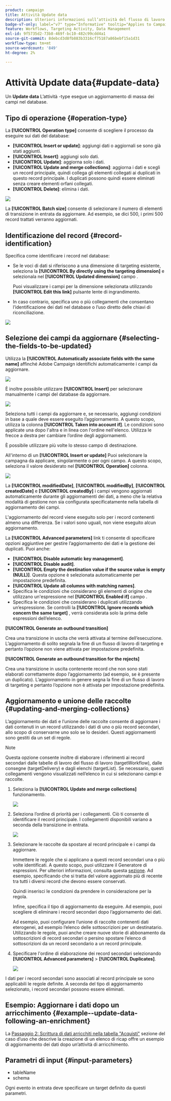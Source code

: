 ```yaml
---
product: campaign
title: Attività Update data
description: Ulteriori informazioni sull’attività del flusso di lavoro Update data
badge-v7-only: label="v7" type="Informative" tooltip="Applies to Campaign Classic v7 only"
feature: Workflows, Targeting Activity, Data Management
exl-id: 9f5735d2-73b8-469f-bc10-482c99cdd4a1
source-git-commit: 8debcd3d8fb883b3316cf75187a86bebf15a1d31
workflow-type: tm+mt
source-wordcount: '849'
ht-degree: 2%

---
```


# Attività Update data{#update-data}



Un **Update data** L’attività -type esegue un aggiornamento di massa dei campi nel database.

## Tipo di operazione {#operation-type}

La **[!UICONTROL Operation type]** consente di scegliere il processo da eseguire sui dati del database:

* **[!UICONTROL Insert or update]**: aggiungi dati o aggiornali se sono già stati aggiunti.
* **[!UICONTROL Insert]**: aggiungi solo dati.
* **[!UICONTROL Update]**: aggiorna solo i dati.
* **[!UICONTROL Update and merge collections]**: aggiorna i dati e scegli un record principale, quindi collega gli elementi collegati ai duplicati in questo record principale. I duplicati possono quindi essere eliminati senza creare elementi orfani collegati.
* **[!UICONTROL Delete]**: elimina i dati.

![](assets/s_advuser_update_data_1.png)

La **[!UICONTROL Batch size]** consente di selezionare il numero di elementi di transizione in entrata da aggiornare. Ad esempio, se dici 500, i primi 500 record trattati verranno aggiornati.

## Identificazione del record {#record-identification}

Specifica come identificare i record nel database:

* Se le voci di dati si riferiscono a una dimensione di targeting esistente, seleziona la **[!UICONTROL By directly using the targeting dimension]** e selezionala nel **[!UICONTROL Updated dimension]** campo .

   Puoi visualizzare i campi per la dimensione selezionata utilizzando **[!UICONTROL Edit this link]** pulsante lente di ingrandimento.

* In caso contrario, specifica uno o più collegamenti che consentano l’identificazione dei dati nel database o l’uso diretto delle chiavi di riconciliazione.

![](assets/s_advuser_update_data_2.png)

## Selezione dei campi da aggiornare {#selecting-the-fields-to-be-updated}

Utilizza la **[!UICONTROL Automatically associate fields with the same name]** affinché Adobe Campaign identifichi automaticamente i campi da aggiornare.

![](assets/s_advuser_update_data_3b.png)

È inoltre possibile utilizzare **[!UICONTROL Insert]** per selezionare manualmente i campi del database da aggiornare.

![](assets/s_advuser_update_data_3.png)

Seleziona tutti i campi da aggiornare e, se necessario, aggiungi condizioni in base a quale deve essere eseguito l’aggiornamento. A questo scopo, utilizza la colonna **[!UICONTROL Taken into account if]**. Le condizioni sono applicate una dopo l&#39;altra e in linea con l&#39;ordine nell&#39;elenco. Utilizza le frecce a destra per cambiare l’ordine degli aggiornamenti.

È possibile utilizzare più volte lo stesso campo di destinazione.

All&#39;interno di un **[!UICONTROL Insert or update]** Puoi selezionare la campagna da applicare, singolarmente o per ogni campo. A questo scopo, seleziona il valore desiderato nel **[!UICONTROL Operation]** colonna.

![](assets/s_advuser_update_data_5.png)

La **[!UICONTROL modifiedDate]**, **[!UICONTROL modifiedBy]**, **[!UICONTROL createdDate]** e **[!UICONTROL createdBy]** i campi vengono aggiornati automaticamente durante gli aggiornamenti dei dati, a meno che la relativa modalità di gestione non sia configurata specificatamente nella tabella di aggiornamento dei campi.

L&#39;aggiornamento del record viene eseguito solo per i record contenenti almeno una differenza. Se i valori sono uguali, non viene eseguito alcun aggiornamento.

La **[!UICONTROL Advanced parameters]** link ti consente di specificare opzioni aggiuntive per gestire l’aggiornamento dei dati e la gestione dei duplicati. Puoi anche:

* **[!UICONTROL Disable automatic key management]**.
* **[!UICONTROL Disable audit]**.
* **[!UICONTROL Empty the destination value if the source value is empty (NULL)]**. Questa opzione è selezionata automaticamente per impostazione predefinita.
* **[!UICONTROL Update all columns with matching names]**.
* Specifica le condizioni che considerano gli elementi di origine che utilizzano un&#39;espressione nel **[!UICONTROL Enabled if]** campo .
* Specifica le condizioni che considerano i duplicati utilizzando un’espressione. Se controlli la **[!UICONTROL Ignore records which concern the same target]** , verrà considerata solo la prima delle espressioni dell’elenco.

**[!UICONTROL Generate an outbound transition]**

Crea una transizione in uscita che verrà attivata al termine dell’esecuzione. L’aggiornamento di solito segnala la fine di un flusso di lavoro di targeting e pertanto l’opzione non viene attivata per impostazione predefinita.

**[!UICONTROL Generate an outbound transition for the rejects]**

Crea una transizione in uscita contenente record che non sono stati elaborati correttamente dopo l’aggiornamento (ad esempio, se è presente un duplicato). L’aggiornamento in genere segna la fine di un flusso di lavoro di targeting e pertanto l’opzione non è attivata per impostazione predefinita.

## Aggiornamento e unione delle raccolte {#updating-and-merging-collections}

L’aggiornamento dei dati e l’unione delle raccolte consente di aggiornare i dati contenuti in un record utilizzando i dati di uno o più record secondari, allo scopo di conservarne uno solo se lo desideri. Questi aggiornamenti sono gestiti da un set di regole.

>[!NOTE]
>
>Questa opzione consente inoltre di elaborare i riferimenti ai record secondari dalle tabelle di lavoro del flusso di lavoro (targetWorkflow), dalle consegne (targetDelivery) e dagli elenchi (targetList). Se necessario, questi collegamenti vengono visualizzati nell’elenco in cui si selezionano campi e raccolte.

1. Seleziona la **[!UICONTROL Update and merge collections]** funzionamento.

   ![](assets/update_and_merge_collections1.png)

1. Seleziona l’ordine di priorità per i collegamenti. Ciò ti consente di identificare il record principale. I collegamenti disponibili variano a seconda della transizione in entrata.

   ![](assets/update_and_merge_collections2.png)

1. Selezionare le raccolte da spostare al record principale e i campi da aggiornare.

   Immettere le regole che si applicano a questi record secondari una o più volte identificati. A questo scopo, puoi utilizzare il Generatore di espressioni. Per ulteriori informazioni, consulta questa [sezione](../../platform/using/defining-filter-conditions.md#building-expressions). Ad esempio, specificando che si tratta del valore aggiornato più di recente tra tutti i diversi record che devono essere conservati.

   Quindi inserisci le condizioni da prendere in considerazione per la regola.

   Infine, specifica il tipo di aggiornamento da eseguire. Ad esempio, puoi scegliere di eliminare i record secondari dopo l’aggiornamento dei dati.

   Ad esempio, puoi configurare l’unione di raccolte contenenti dati eterogenei, ad esempio l’elenco delle sottoscrizioni per un destinatario. Utilizzando le regole, puoi anche creare nuove storie di abbonamento da sottoscrizioni di record secondari o persino spostare l’elenco di sottoscrizioni da un record secondario a un record principale.

1. Specificare l&#39;ordine di elaborazione dei record secondari selezionando **[!UICONTROL Advanced parameters]** > **[!UICONTROL Duplicates]**.

   ![](assets/update_and_merge_collections3.png)

I dati per i record secondari sono associati al record principale se sono applicabili le regole definite. A seconda del tipo di aggiornamento selezionato, i record secondari possono essere eliminati.

## Esempio: Aggiornare i dati dopo un arricchimento {#example--update-data-following-an-enrichment}

La [Passaggio 2: Scrittura di dati arricchiti nella tabella &quot;Acquisti&quot;](creating-a-summary-list.md#step-2--writing-enriched-data-to-the--purchases--table) sezione del caso d’uso che descrive la creazione di un elenco di ricap offre un esempio di aggiornamento dei dati dopo un’attività di arricchimento.

## Parametri di input {#input-parameters}

* tableName
* schema

Ogni evento in entrata deve specificare un target definito da questi parametri.
